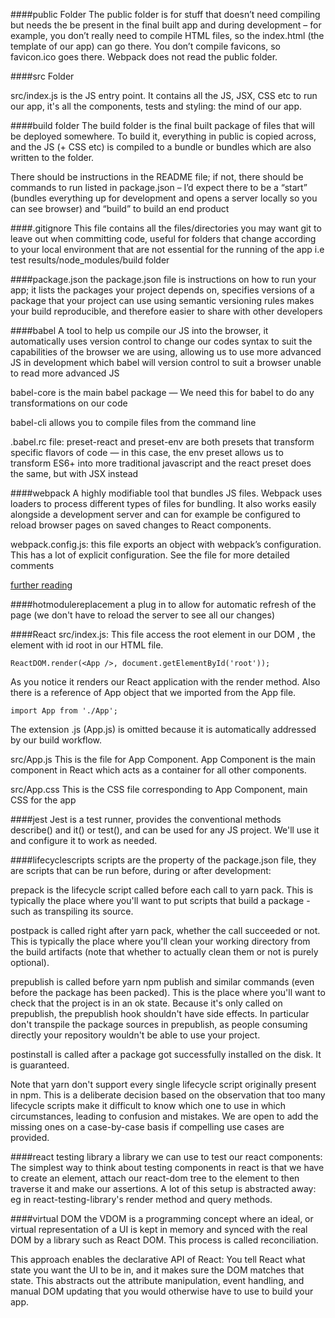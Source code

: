 ####public Folder
The public folder is for stuff that doesn’t need compiling but needs the be present in the final built app and during development – for example, you don’t really need to compile HTML files, so the index.html (the template of our app) can go there. You don’t compile favicons, so favicon.ico goes there. Webpack does not read the public folder.

####src Folder

src/index.js is the JS entry point.
It contains all the JS, JSX, CSS etc to run our app, it's all the components, tests and styling: the mind of our app.

####build folder
The build folder is the final built package of files that will be deployed somewhere. To build it, everything in public is copied across, and the JS (+ CSS etc) is compiled to a bundle or bundles which are also written to the folder.

There should be instructions in the README file; if not, there should be commands to run listed in package.json – I’d expect there to be a “start” (bundles everything up for development and opens a server locally so you can see browser) and “build” to build an end product

####.gitignore
This file contains all the files/directories you may want git to leave out when committing code, useful for folders that change according to your local environment that are not essential for the running of the app i.e test results/node_modules/build folder

####package.json
the package.json file is instructions on how to run your app; it lists the packages your project depends on, specifies versions of a package that your project can use using semantic versioning rules
makes your build reproducible, and therefore easier to share with other developers

####babel
A tool to help us compile our JS into the browser, it automatically uses version control to change our codes syntax to suit the capabilities of the browser we are using, allowing us to use more advanced JS in development which babel will version control to suit a browser unable to read more advanced JS

babel-core is the main babel package — We need this for babel to do any transformations on our code

babel-cli allows you to compile files from the command line

.babel.rc file:
preset-react and preset-env are both presets that transform specific flavors of code — in this case, the env preset allows us to transform ES6+ into more traditional javascript and the react preset does the same, but with JSX instead

####webpack
A highly modifiable tool that bundles JS files. Webpack uses loaders to process different types of files for bundling. It also works easily alongside a development server and can for example be configured to reload browser pages on saved changes to React components.

webpack.config.js: this file exports an object with webpack’s configuration. This has a lot of explicit configuration. See the file for more detailed comments

[further reading](https://survivejs.com/webpack/what-is-webpack/)

####hotmodulereplacement
a plug in to allow for automatic refresh of the page (we don't have to reload the server to see all our changes)

####React
src/index.js:
This file access the root element in our DOM , the element with id root in our HTML file.
```
ReactDOM.render(<App />, document.getElementById('root'));
````
As you notice it renders our React application with the render method. Also there is a reference of App object that we imported from the App file.
```
import App from './App';
````
The extension .js (App.js) is omitted because it is automatically addressed by our build workflow.

src/App.js
This is the file for App Component. App Component is the main component in React which acts as a container for all other components.

src/App.css
This is the CSS file corresponding to App Component, main CSS for the app

####jest
Jest is a test runner, provides the conventional methods describe() and it() or test(), and can be used for any JS project. We'll use it and configure it to work as needed.

####lifecyclescripts
scripts are the property of the package.json file, they are scripts that can be run before, during or after development:

prepack is the lifecycle script called before each call to yarn pack. This is typically the place where you'll want to put scripts that build a package - such as transpiling its source.

postpack is called right after yarn pack, whether the call succeeded or not. This is typically the place where you'll clean your working directory from the build artifacts (note that whether to actually clean them or not is purely optional).

prepublish is called before yarn npm publish and similar commands (even before the package has been packed). This is the place where you'll want to check that the project is in an ok state. Because it's only called on prepublish, the prepublish hook shouldn't have side effects. In particular don't transpile the package sources in prepublish, as people consuming directly your repository wouldn't be able to use your project.

postinstall is called after a package got successfully installed on the disk. It is guaranteed.

Note that yarn don't support every single lifecycle script originally present in npm. This is a deliberate decision based on the observation that too many lifecycle scripts make it difficult to know which one to use in which circumstances, leading to confusion and mistakes. We are open to add the missing ones on a case-by-case basis if compelling use cases are provided.

####react testing library
a library we can use to test our react components:
The simplest way to think about testing components in react is that we have to create an element, attach our react-dom tree to the element to then traverse it and make our assertions. A lot of this setup is abstracted away: eg in react-testing-library's render method and query methods.

####virtual DOM
the VDOM is a programming concept where an ideal, or virtual representation of a UI is kept in memory and synced with the real DOM by a library such as React DOM. This process is called reconciliation.

This approach enables the declarative API of React: You tell React what state you want the UI to be in, and it makes sure the DOM matches that state. This abstracts out the attribute manipulation, event handling, and manual DOM updating that you would otherwise have to use to build your app.




